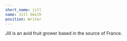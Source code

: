 ```yaml
---
short_name: jill
name: Jill Smith
position: Writer
---
```

Jill is an avid fruit grower based in the source of France.
